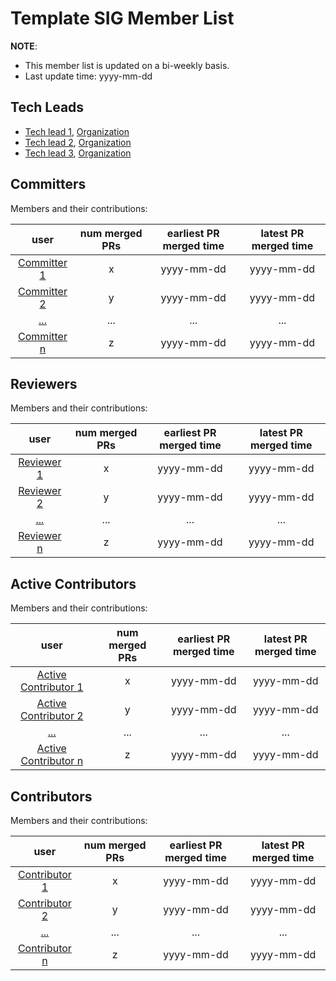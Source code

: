 # Template SIG Member List

**NOTE**:

* This member list is updated on a bi-weekly basis.
* Last update time: yyyy-mm-dd

## Tech Leads

* [Tech lead 1](Github-link-of-tech-lead-1), [Organization](link-of-organization)
* [Tech lead 2](Github-link-of-tech-lead-2), [Organization](link-of-organization)
* [Tech lead 3](Github-link-of-tech-lead-3), [Organization](link-of-organization)


## Committers

Members and their contributions:

| user                                              | num merged PRs | earliest PR merged time | latest PR merged time |
|:-------------------------------------------------:|:--------------:|:-----------------------:|:---------------------:|
| [Committer 1](GitHub-link-of-Committer-1) |             x |     yyyy-mm-dd          |   yyyy-mm-dd          |
| [Committer 2](GitHub-link-of-Committer-2) |             y |     yyyy-mm-dd          |   yyyy-mm-dd          |
| [...](...)           |             ... |     ...          |   ...          |
| [Committer n](GitHub-link-of-Committer-n)                 |              z |     yyyy-mm-dd          |   yyyy-mm-dd          |

## Reviewers

Members and their contributions:

| user                                              | num merged PRs | earliest PR merged time | latest PR merged time |
|:-------------------------------------------------:|:--------------:|:-----------------------:|:---------------------:|
| [Reviewer 1](GitHub-link-of-Reviewer-1) |             x |     yyyy-mm-dd          |   yyyy-mm-dd          |
| [Reviewer 2](GitHub-link-of-Reviewer-2) |             y |     yyyy-mm-dd          |   yyyy-mm-dd          |
| [...](...)           |             ... |     ...          |   ...          |
| [Reviewer n](GitHub-link-of-Reviewer-n)                 |              z |     yyyy-mm-dd          |   yyyy-mm-dd          |


## Active Contributors

Members and their contributions:

| user                                              | num merged PRs | earliest PR merged time | latest PR merged time |
|:-------------------------------------------------:|:--------------:|:-----------------------:|:---------------------:|
| [Active Contributor 1](GitHub-link-of-Active-Contributor-1) |             x |     yyyy-mm-dd          |   yyyy-mm-dd          |
| [Active Contributor 2](GitHub-link-of-Active-Contributor-2) |             y |     yyyy-mm-dd          |   yyyy-mm-dd          |
| [...](...)           |             ... |     ...          |   ...          |
| [Active Contributor n](GitHub-link-of-Active-Contributor-n)                 |              z |     yyyy-mm-dd          |   yyyy-mm-dd          |


## Contributors

Members and their contributions:

| user                                              | num merged PRs | earliest PR merged time | latest PR merged time |
|:-------------------------------------------------:|:--------------:|:-----------------------:|:---------------------:|
| [Contributor 1](GitHub-link-of-Contributor-1) |             x |     yyyy-mm-dd          |   yyyy-mm-dd          |
| [Contributor 2](GitHub-link-of-Contributor-2) |             y |     yyyy-mm-dd          |   yyyy-mm-dd          |
| [...](...)           |             ... |     ...          |   ...          |
| [Contributor n](GitHub-link-of-Contributor-n)                 |              z |     yyyy-mm-dd          |   yyyy-mm-dd          |

